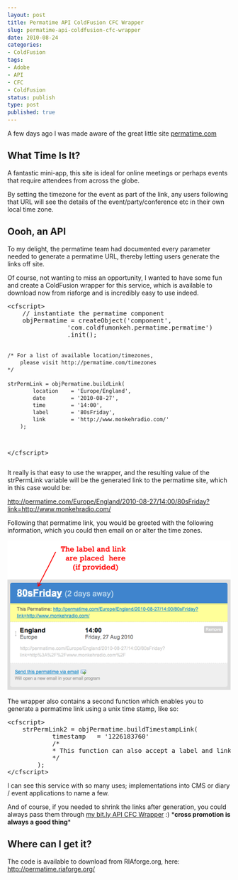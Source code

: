 ```yaml
---
layout: post
title: Permatime API ColdFusion CFC Wrapper
slug: permatime-api-coldfusion-cfc-wrapper
date: 2010-08-24
categories:
- ColdFusion
tags:
- Adobe
- API
- CFC
- ColdFusion
status: publish
type: post
published: true
---
```

<p>A few days ago I was made aware of the great little site <a title="Visit permatime.com" href="http://permatime.com" target="_blank">permatime.com</a></p>
<h2>What Time Is It?</h2>
<p>A fantastic mini-app, this site is ideal for online meetings or perhaps events that require attendees from across the globe.</p>
<p>By setting the timezone for the event as part of the link, any users following that URL will see the details of the event/party/conference etc in their own local time zone.</p>
<h2>Oooh, an API</h2>
<p>To my delight, the permatime team had documented every parameter needed to generate a permatime URL, thereby letting users generate the links off site.</p>
<p>Of course, not wanting to miss an opportunity, I wanted to have some fun and create a ColdFusion wrapper for this service, which is available to download now from riaforge and is incredibly easy to use indeed.</p>
<pre name="code" class="xml">
&lt;cfscript&gt;
	// instantiate the permatime component
	objPermatime = createObject('component',
				'com.coldfumonkeh.permatime.permatime')
				.init();

	/* For a list of available location/timezones,
		please visit http://permatime.com/timezones
	*/

	strPermLink = objPermatime.buildLink(
			location 	= 'Europe/England',
			date		= '2010-08-27',
			time		= '14:00',
			label		= '80sFriday',
			link		= 'http://www.monkehradio.com/'
		);
&lt;/cfscript&gt;
</pre>
<p>It really is that easy to use the wrapper, and the resulting value of the strPermLink variable will be the generated link to the permatime site, which in this case would be:</p>
<p><a href="http://permatime.com/Europe/England/2010-08-27/14:00/80sFriday?link=http://www.monkehradio.com/" title="The generated link from the permatime API Wrapper" target="_blank">http://permatime.com/Europe/England/2010-08-27/14:00/80sFriday?link=http://www.monkehradio.com/</a></p>
<p>Following that permatime link, you would be greeted with the following information, which you could then email on or alter the time zones.</p>
<p><img src="/assets/uploads/2010/08/permatimeExample.gif" alt="permatimeExample" title="permatimeExample" /></p>
<p>The wrapper also contains a second function which enables you to generate a permatime link using a unix time stamp, like so:</p>
<pre name="code" class="xml">
&lt;cfscript&gt;
	strPermLink2 = objPermatime.buildTimestampLink(
			timestamp 	= '1226183760'
			/*
			* This function can also accept a label and link attribute
			*/
		);
&lt;/cfscript&gt;
</pre>
<p>I can see this service with so many uses; implementations into CMS or diary / event applications to name a few.</p>
<p>And of course, if you needed to shrink the links after generation, you could always pass them through <a href="http://www.mattgifford.co.uk/updated-bitly-cfc/" title="View the post 'Updated Bit.ly ColdFusion Wrapper' on mattgifford.co.uk">my bit.ly API CFC Wrapper</a> :) *<strong>cross promotion is always a good thing</strong>*</p>
<h2>Where can I get it?</h2>
<p>The code is available to download from RIAforge.org, here: <a href="http://permatime.riaforge.org/" title="Download the permatime CFC Wrapper from riaforge.org" target="_blank">http://permatime.riaforge.org/</a></p>
